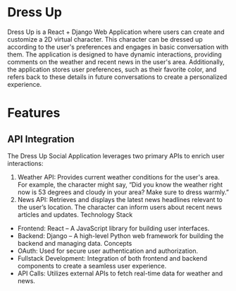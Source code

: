 # Dress Up
Dress Up is a React + Django Web Application where users can create and customize a 2D virtual character. This character can be dressed up according to the user's preferences and engages in basic conversation with them. The application is designed to have dynamic interactions, providing comments on the weather and recent news in the user's area. Additionally, the application stores user preferences, such as their favorite color, and refers back to these details in future conversations to create a personalized experience.

# Features
## API Integration
The Dress Up Social Application leverages two primary APIs to enrich user interactions:
1. Weather API: Provides current weather conditions for the user's area. For example, the character might say, “Did you know the weather right now is 53 degrees and cloudy in your area? Make sure to dress warmly.”
2. News API: Retrieves and displays the latest news headlines relevant to the user’s location. The character can inform users about recent news articles and updates.
Technology Stack
* Frontend: React – A JavaScript library for building user interfaces.
* Backend: Django – A high-level Python web framework for building the backend and managing data.
Concepts
* OAuth: Used for secure user authentication and authorization.
* Fullstack Development: Integration of both frontend and backend components to create a seamless user experience.
* API Calls: Utilizes external APIs to fetch real-time data for weather and news.
